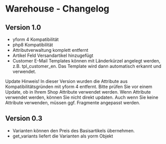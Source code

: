 # Warehouse - Changelog

## Version 1.0
- yform 4 Kompatibilität
- php8 Kompatibilität
- Attributverwaltung komplett entfernt
- Artikel Feld Versandartikel hinzugefügt
- Customer E-Mail Templates können mit Länderkürzel angelegt werden, z.B. tpl_customer_en. Das Template wird dann automatisch erkannt und verwendet.

Update Hinweis!
In dieser Version wurden die Attribute aus Kompatibilitätsgründen mit yform 4 entfernt.
Bitte prüfen Sie vor einem Update, ob in Ihrem Shop Attribute verwendet werden. Wenn Attribute verwendet werden, können Sie nicht direkt updaten.
Auch wenn Sie keine Attribute verwenden, müssen ggf. Fragmente angepasst werden.

## Version 0.3
- Varianten können den Preis des Basisartikels übernehmen.
- get_variants liefert die Varianten als yorm Objekt